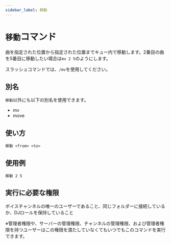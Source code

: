 ```yaml
---
sidebar_label: 移動
---
```

# `移動`コマンド
曲を指定された位置から指定された位置までキュー内で移動します。2番目の曲を5番目に移動したい場合は`mv 2 5`のようにします。

スラッシュコマンドでは、`/mv`を使用してください。

## 別名
`移動`以外にも以下の別名を使用できます。

- mv
- move

## 使い方
```
移動 <from> <to>
```

## 使用例
```
移動 2 5
```


## 実行に必要な権限
ボイスチャンネルの唯一のユーザーであること、同じフォルダーに接続しているか、DJロールを保持していること

※管理者権限や、サーバーの管理権限、チャンネルの管理権限、および管理者権限を持つユーザーはこの権限を満たしていなくてもいつでもこのコマンドを実行できます。
  
